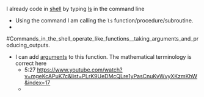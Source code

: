 I already code in [shell](shell.md) by typing [ls](ls.md) in the command line
- Using the command I am calling the `ls` function/procedure/subroutine.
- 
#Commands_in_the_shell_operate_like_functions__taking_arguments_and_producing_outputs.
- I can add [arguments]([arguments](Programming/Functions/arguments.md)) to this function. The mathematical terminology is correct here
	- 5:27 https://www.youtube.com/watch?v=mgeKcAPuK7c&list=PLrK9UeDMcQLre1yPasCnuKvWvyXKzmKhW&index=17
	- 

